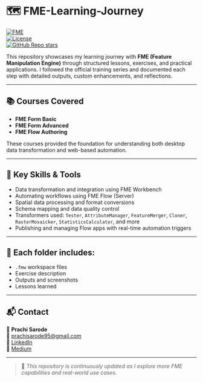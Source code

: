 # 🗺️ FME-Learning-Journey

[![FME](https://img.shields.io/badge/FME-Data_Integration-orange?logo=safe-software&logoColor=white)](https://www.safe.com/fme/)  
[![License](https://img.shields.io/badge/license-MIT-green.svg)](LICENSE)  
[![GitHub Repo stars](https://img.shields.io/github/stars/yourusername/FME-Learning-Journey?style=social)](https://github.com/prachisarode95/FME-Learning-Journey)

This repository showcases my learning journey with **FME (Feature Manipulation Engine)** through structured lessons, exercises, and practical applications. I followed the official training series and documented each step with detailed outputs, custom enhancements, and reflections.

---

## 📚 Courses Covered

- **FME Form Basic**  
- **FME Form Advanced**  
- **FME Flow Authoring**

These courses provided the foundation for understanding both desktop data transformation and web-based automation.

---

## 🧰 Key Skills & Tools

- Data transformation and integration using FME Workbench  
- Automating workflows using FME Flow (Server)  
- Spatial data processing and format conversions  
- Schema mapping and data quality control  
- Transformers used: `Tester`, `AttributeManager`, `FeatureMerger`, `Cloner`, `RasterMosaicker`, `StatisticsCalculator`, and more  
- Publishing and managing Flow apps with real-time automation triggers  

---

## 📂 Each folder includes:
- `.fmw` workspace files  
- Exercise description  
- Outputs and screenshots  
- Lessons learned

---

## 📬 Contact

👤 **Prachi Sarode**  
📧 prachisarode95@gmail.com  
🔗 [LinkedIn](https://www.linkedin.com/in/prachisarode95)  
📝 [Medium](https://medium.com/@prachisarode)

---

> 🔄 *This repository is continuously updated as I explore more FME capabilities and real-world use cases.*
